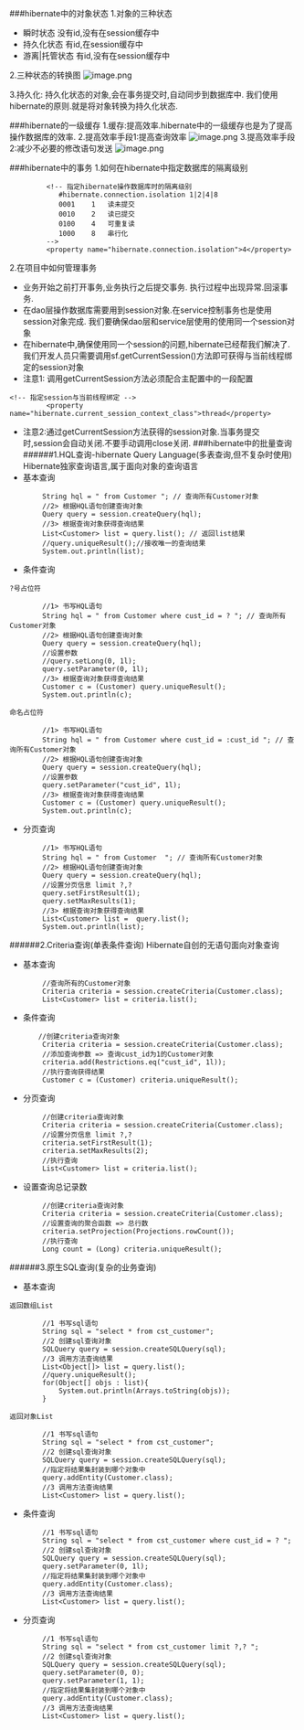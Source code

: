 ###hibernate中的对象状态
1.对象的三种状态
* 瞬时状态
没有id,没有在session缓存中
* 持久化状态
有id,在session缓存中
* 游离|托管状态
有id,没有在session缓存中

2.三种状态的转换图
![image.png](https://upload-images.jianshu.io/upload_images/1956963-bcd00b049b1ab631.png?imageMogr2/auto-orient/strip%7CimageView2/2/w/1240)

3.持久化: 持久化状态的对象,会在事务提交时,自动同步到数据库中.
我们使用hibernate的原则.就是将对象转换为持久化状态.

###hibernate的一级缓存
1.缓存:提高效率.hibernate中的一级缓存也是为了提高操作数据库的效率.
2.提高效率手段1:提高查询效率
![image.png](https://upload-images.jianshu.io/upload_images/1956963-a003666c362f7979.png?imageMogr2/auto-orient/strip%7CimageView2/2/w/1240)
3.提高效率手段2:减少不必要的修改语句发送
![image.png](https://upload-images.jianshu.io/upload_images/1956963-22842bbaa9b54a17.png?imageMogr2/auto-orient/strip%7CimageView2/2/w/1240)

###hibernate中的事务
1.如何在hibernate中指定数据库的隔离级别
```
         <!-- 指定hibernate操作数据库时的隔离级别 
			#hibernate.connection.isolation 1|2|4|8		
			0001	1	读未提交
			0010	2	读已提交
			0100	4	可重复读
			1000	8	串行化
		 -->
		 <property name="hibernate.connection.isolation">4</property>
```
2.在项目中如何管理事务
* 业务开始之前打开事务,业务执行之后提交事务. 执行过程中出现异常.回滚事务.
* 在dao层操作数据库需要用到session对象.在service控制事务也是使用session对象完成. 我们要确保dao层和service层使用的使用同一个session对象
* 在hibernate中,确保使用同一个session的问题,hibernate已经帮我们解决了. 我们开发人员只需要调用sf.getCurrentSession()方法即可获得与当前线程绑定的session对象
* 注意1: 调用getCurrentSession方法必须配合主配置中的一段配置
```
<!-- 指定session与当前线程绑定 -->
		 <property name="hibernate.current_session_context_class">thread</property>
```
* 注意2:通过getCurrentSession方法获得的session对象.当事务提交时,session会自动关闭.不要手动调用close关闭.
###hibernate中的批量查询
######1.HQL查询-hibernate Query Language(多表查询,但不复杂时使用)
Hibernate独家查询语言,属于面向对象的查询语言
* 基本查询
```
        String hql = " from Customer "; // 查询所有Customer对象
		//2> 根据HQL语句创建查询对象
		Query query = session.createQuery(hql);
		//3> 根据查询对象获得查询结果
		List<Customer> list = query.list();	// 返回list结果
		//query.uniqueResult();//接收唯一的查询结果
		System.out.println(list);
```
* 条件查询
```
?号占位符

        //1> 书写HQL语句
		String hql = " from Customer where cust_id = ? "; // 查询所有Customer对象
		//2> 根据HQL语句创建查询对象
		Query query = session.createQuery(hql);
		//设置参数
		//query.setLong(0, 1l);
		query.setParameter(0, 1l);
		//3> 根据查询对象获得查询结果
		Customer c = (Customer) query.uniqueResult();
		System.out.println(c);
```
```
命名占位符

        //1> 书写HQL语句
		String hql = " from Customer where cust_id = :cust_id "; // 查询所有Customer对象
		//2> 根据HQL语句创建查询对象
		Query query = session.createQuery(hql);
		//设置参数
		query.setParameter("cust_id", 1l);
		//3> 根据查询对象获得查询结果
		Customer c = (Customer) query.uniqueResult();
		System.out.println(c);
```
* 分页查询
```
        //1> 书写HQL语句
		String hql = " from Customer  "; // 查询所有Customer对象
		//2> 根据HQL语句创建查询对象
		Query query = session.createQuery(hql);
		//设置分页信息 limit ?,?
		query.setFirstResult(1);
		query.setMaxResults(1);
		//3> 根据查询对象获得查询结果
		List<Customer> list =  query.list();
		System.out.println(list);
```
######2.Criteria查询(单表条件查询)
Hibernate自创的无语句面向对象查询
* 基本查询
```
        //查询所有的Customer对象
		Criteria criteria = session.createCriteria(Customer.class);
		List<Customer> list = criteria.list();
```
* 条件查询
```
       //创建criteria查询对象
		Criteria criteria = session.createCriteria(Customer.class);
		//添加查询参数 => 查询cust_id为1的Customer对象
		criteria.add(Restrictions.eq("cust_id", 1l));
		//执行查询获得结果
		Customer c = (Customer) criteria.uniqueResult();
```
* 分页查询
```
        //创建criteria查询对象
		Criteria criteria = session.createCriteria(Customer.class);
		//设置分页信息 limit ?,?
		criteria.setFirstResult(1);
		criteria.setMaxResults(2);
		//执行查询
		List<Customer> list = criteria.list();
```
* 设置查询总记录数
```
        //创建criteria查询对象
		Criteria criteria = session.createCriteria(Customer.class);
		//设置查询的聚合函数 => 总行数
		criteria.setProjection(Projections.rowCount());
		//执行查询
		Long count = (Long) criteria.uniqueResult();
```
######3.原生SQL查询(复杂的业务查询)
* 基本查询
```
返回数组List

        //1 书写sql语句
		String sql = "select * from cst_customer";
		//2 创建sql查询对象
		SQLQuery query = session.createSQLQuery(sql);
		//3 调用方法查询结果
		List<Object[]> list = query.list();
		//query.uniqueResult();
		for(Object[] objs : list){
			System.out.println(Arrays.toString(objs));
		}
```
```
返回对象List

        //1 书写sql语句
		String sql = "select * from cst_customer";
		//2 创建sql查询对象
		SQLQuery query = session.createSQLQuery(sql);
		//指定将结果集封装到哪个对象中
		query.addEntity(Customer.class);
		//3 调用方法查询结果
		List<Customer> list = query.list();
```
* 条件查询
```
        //1 书写sql语句
		String sql = "select * from cst_customer where cust_id = ? ";
		//2 创建sql查询对象
		SQLQuery query = session.createSQLQuery(sql);
		query.setParameter(0, 1l);
		//指定将结果集封装到哪个对象中
		query.addEntity(Customer.class);
		//3 调用方法查询结果
		List<Customer> list = query.list();
```
* 分页查询
```
        //1 书写sql语句
		String sql = "select * from cst_customer limit ?,? ";
		//2 创建sql查询对象
		SQLQuery query = session.createSQLQuery(sql);
		query.setParameter(0, 0);
		query.setParameter(1, 1);
		//指定将结果集封装到哪个对象中
		query.addEntity(Customer.class);
		//3 调用方法查询结果
		List<Customer> list = query.list();
```
